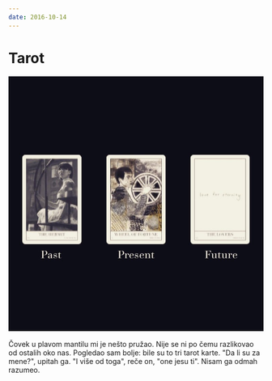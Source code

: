 ```yaml
---
date: 2016-10-14
---
```


# Tarot

![](tarot.jpg)

Čovek u plavom mantilu mi je nešto pružao. Nije se ni po čemu razlikovao od ostalih oko nas. Pogledao sam bolje: bile su to tri tarot karte. "Da li su za mene?", upitah ga. "I više od toga", reče on, "one jesu ti". Nisam ga odmah razumeo.

